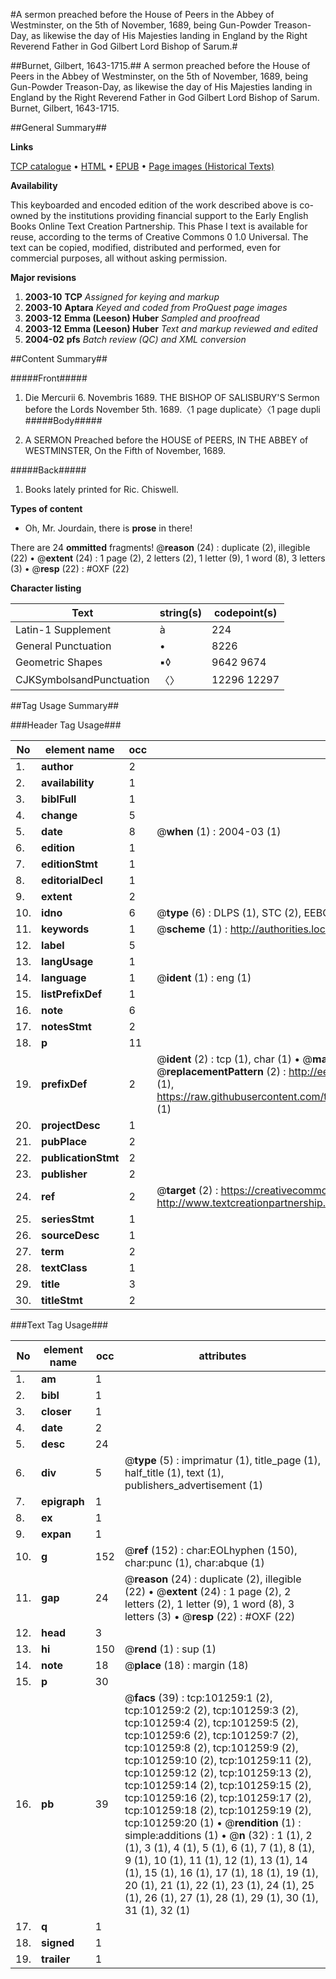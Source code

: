 #A sermon preached before the House of Peers in the Abbey of Westminster, on the 5th of November, 1689, being Gun-Powder Treason-Day, as likewise the day of His Majesties landing in England by the Right Reverend Father in God Gilbert Lord Bishop of Sarum.#

##Burnet, Gilbert, 1643-1715.##
A sermon preached before the House of Peers in the Abbey of Westminster, on the 5th of November, 1689, being Gun-Powder Treason-Day, as likewise the day of His Majesties landing in England by the Right Reverend Father in God Gilbert Lord Bishop of Sarum.
Burnet, Gilbert, 1643-1715.

##General Summary##

**Links**

[TCP catalogue](http://www.ota.ox.ac.uk/tcp/)  • 
[HTML](http://tei.it.ox.ac.uk/tcp/Texts-HTML/free/A30/A30430.html)  • 
[EPUB](http://tei.it.ox.ac.uk/tcp/Texts-EPUB/free/A30/A30430.epub) • 
[Page images (Historical Texts)](https://data.historicaltexts.jisc.ac.uk/view?pubId=eebo-13677419e&pageId=eebo-13677419e-101259-1)

**Availability**

This keyboarded and encoded edition of the
	       work described above is co-owned by the institutions
	       providing financial support to the Early English Books
	       Online Text Creation Partnership. This Phase I text is
	       available for reuse, according to the terms of Creative
	       Commons 0 1.0 Universal. The text can be copied,
	       modified, distributed and performed, even for
	       commercial purposes, all without asking permission.

**Major revisions**

1. __2003-10__ __TCP__ *Assigned for keying and markup*
1. __2003-10__ __Aptara__ *Keyed and coded from ProQuest page images*
1. __2003-12__ __Emma (Leeson) Huber__ *Sampled and proofread*
1. __2003-12__ __Emma (Leeson) Huber__ *Text and markup reviewed and edited*
1. __2004-02__ __pfs__ *Batch review (QC) and XML conversion*

##Content Summary##

#####Front#####

1. Die Mercurii 6. Novembris 1689.
THE
BISHOP OF SALISBURY'S
Sermon before the Lords
November 5th. 1689.〈1 page duplicate〉〈1 page dupli
#####Body#####

1. A
SERMON
Preached before the
HOUSE of PEERS,
IN THE
ABBEY of WESTMINSTER,
On the Fifth of November, 1689.

#####Back#####

1. Books lately printed for Ric. Chiswell.

**Types of content**

  * Oh, Mr. Jourdain, there is **prose** in there!

There are 24 **ommitted** fragments! 
 @__reason__ (24) : duplicate (2), illegible (22)  •  @__extent__ (24) : 1 page (2), 2 letters (2), 1 letter (9), 1 word (8), 3 letters (3)  •  @__resp__ (22) : #OXF (22)

**Character listing**


|Text|string(s)|codepoint(s)|
|---|---|---|
|Latin-1 Supplement|à|224|
|General Punctuation|•|8226|
|Geometric Shapes|▪◊|9642 9674|
|CJKSymbolsandPunctuation|〈〉|12296 12297|

##Tag Usage Summary##

###Header Tag Usage###

|No|element name|occ|attributes|
|---|---|---|---|
|1.|__author__|2||
|2.|__availability__|1||
|3.|__biblFull__|1||
|4.|__change__|5||
|5.|__date__|8| @__when__ (1) : 2004-03 (1)|
|6.|__edition__|1||
|7.|__editionStmt__|1||
|8.|__editorialDecl__|1||
|9.|__extent__|2||
|10.|__idno__|6| @__type__ (6) : DLPS (1), STC (2), EEBO-CITATION (1), OCLC (1), VID (1)|
|11.|__keywords__|1| @__scheme__ (1) : http://authorities.loc.gov/ (1)|
|12.|__label__|5||
|13.|__langUsage__|1||
|14.|__language__|1| @__ident__ (1) : eng (1)|
|15.|__listPrefixDef__|1||
|16.|__note__|6||
|17.|__notesStmt__|2||
|18.|__p__|11||
|19.|__prefixDef__|2| @__ident__ (2) : tcp (1), char (1)  •  @__matchPattern__ (2) : ([0-9\-]+):([0-9IVX]+) (1), (.+) (1)  •  @__replacementPattern__ (2) : http://eebo.chadwyck.com/downloadtiff?vid=$1&page=$2 (1), https://raw.githubusercontent.com/textcreationpartnership/Texts/master/tcpchars.xml#$1 (1)|
|20.|__projectDesc__|1||
|21.|__pubPlace__|2||
|22.|__publicationStmt__|2||
|23.|__publisher__|2||
|24.|__ref__|2| @__target__ (2) : https://creativecommons.org/publicdomain/zero/1.0/ (1), http://www.textcreationpartnership.org/docs/. (1)|
|25.|__seriesStmt__|1||
|26.|__sourceDesc__|1||
|27.|__term__|2||
|28.|__textClass__|1||
|29.|__title__|3||
|30.|__titleStmt__|2||


###Text Tag Usage###

|No|element name|occ|attributes|
|---|---|---|---|
|1.|__am__|1||
|2.|__bibl__|1||
|3.|__closer__|1||
|4.|__date__|2||
|5.|__desc__|24||
|6.|__div__|5| @__type__ (5) : imprimatur (1), title_page (1), half_title (1), text (1), publishers_advertisement (1)|
|7.|__epigraph__|1||
|8.|__ex__|1||
|9.|__expan__|1||
|10.|__g__|152| @__ref__ (152) : char:EOLhyphen (150), char:punc (1), char:abque (1)|
|11.|__gap__|24| @__reason__ (24) : duplicate (2), illegible (22)  •  @__extent__ (24) : 1 page (2), 2 letters (2), 1 letter (9), 1 word (8), 3 letters (3)  •  @__resp__ (22) : #OXF (22)|
|12.|__head__|3||
|13.|__hi__|150| @__rend__ (1) : sup (1)|
|14.|__note__|18| @__place__ (18) : margin (18)|
|15.|__p__|30||
|16.|__pb__|39| @__facs__ (39) : tcp:101259:1 (2), tcp:101259:2 (2), tcp:101259:3 (2), tcp:101259:4 (2), tcp:101259:5 (2), tcp:101259:6 (2), tcp:101259:7 (2), tcp:101259:8 (2), tcp:101259:9 (2), tcp:101259:10 (2), tcp:101259:11 (2), tcp:101259:12 (2), tcp:101259:13 (2), tcp:101259:14 (2), tcp:101259:15 (2), tcp:101259:16 (2), tcp:101259:17 (2), tcp:101259:18 (2), tcp:101259:19 (2), tcp:101259:20 (1)  •  @__rendition__ (1) : simple:additions (1)  •  @__n__ (32) : 1 (1), 2 (1), 3 (1), 4 (1), 5 (1), 6 (1), 7 (1), 8 (1), 9 (1), 10 (1), 11 (1), 12 (1), 13 (1), 14 (1), 15 (1), 16 (1), 17 (1), 18 (1), 19 (1), 20 (1), 21 (1), 22 (1), 23 (1), 24 (1), 25 (1), 26 (1), 27 (1), 28 (1), 29 (1), 30 (1), 31 (1), 32 (1)|
|17.|__q__|1||
|18.|__signed__|1||
|19.|__trailer__|1||
